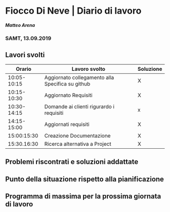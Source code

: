 # Fiocco Di Neve | Diario di lavoro
##### Matteo Arena
### SAMT, 13.09.2019

## Lavori svolti


|Orario        |Lavoro svolto                               |Soluzione|
|--------------|--------------------------------------------|---------|
|10:05-10:15| Aggiornato collegamento alla Specifica su github|   X    |
|10:15-10:30| Aggiornato Requisiti|X|
|10:30-14:15| Domande ai clienti rigurardo i requisiti|x|
|14:15-15:00| Aggiornati requisiti|X|
|15:00:15:30|Creazione Documentazione|X|
|15:30.16:30|Ricerca alternativa a Project|X|

## Problemi riscontrati e soluzioni addattate

## Punto della situazione rispetto alla pianificazione

## Programma di massima per la prossima giornata di lavoro
